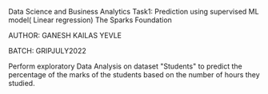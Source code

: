 Data Science and Business Analytics
Task1: Prediction using supervised ML model( Linear regression)
The Sparks Foundation

AUTHOR: GANESH KAILAS YEVLE

BATCH: GRIPJULY2022

Perform exploratory Data Analysis on dataset "Students" to predict the percentage of the marks of the students based on the number of hours they studied.